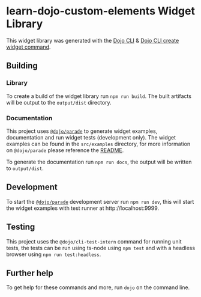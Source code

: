 # learn-dojo-custom-elements Widget Library

This widget library was generated with the [Dojo CLI](https://github.com/dojo/cli) & [Dojo CLI create widget command](https://github.com/dojo/cli-create-widget).

## Building

### Library

To create a build of the widget library run `npm run build`. The built artifacts will be output to the `output/dist` directory.

### Documentation 

This project uses [`@dojo/parade`](https://github.com/dojo/parade) to generate widget examples, documentation and run widget tests (development only). The widget examples can be found in the `src/examples` directory, for more information on `@dojo/parade` please reference the [README](https://github.com/dojo/parade/blob/master/README.md).

To generate the documentation run `npm run docs`, the output will be written to `output/dist`.

## Development

To start the [`@dojo/parade`](https://github.com/dojo/parade) development server run `npm run dev`, this will start the widget examples with test runner at http://localhost:9999.

## Testing 

This project uses the `@dojo/cli-test-intern` command for running unit tests, the tests can be run using ts-node using `npm test` and with a headless browser using `npm run test:headless`.

## Further help

To get help for these commands and more, run `dojo` on the command line.